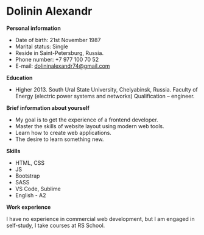 # Dolinin Alexandr
**Personal information**
* Date of birth: 21st November 1987
* Marital status: Single
* Reside in Saint-Petersburg, Russia.
* Phone number:  +7 977 100 70 52
* E-mail: dolininalexandr74@gmail.com

**Education**
* Higher 2013. 
South Ural State University, Chelyabinsk, Russia. 
Faculty of Energy (electric power systems and networks)
Qualification – engineer.

**Brief information about yourself**

* My goal is to get the experience of a frontend developer.
* Master the skills of website layout using modern web tools.
* Learn how to create web applications.
* The desire to learn something new.

**Skills**

* HTML, CSS
* JS
* Bootstrap
* SASS
* VS Code, Sublime
* English -  A2

**Work experience**

I have no experience in commercial web development, but I am engaged in self-study, I take courses at RS School. 
